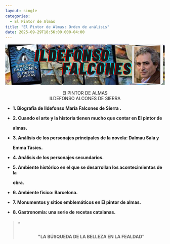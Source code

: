 ```yaml
---
layout: single
categories:
  - El Pintor de Almas
title: "El Pintor de Almas: Orden de análisis"
date: 2025-09-29T18:56:00.000-04:00
---
```

![](/assets/img/banner-el-pintor-de-almas.png)

<center>El PINTOR DE ALMAS</center> 
<center>ILDEFONSO ALCONES DE SIERRA</center>
 

* **1. Biografía de Ildefonso María Falcones de Sierra .**
* **2. Cuando el arte y la historia tienen mucho que contar en El pintor de**

  **almas.**
* **3. Análisis de los personajes principales de la novela: Dalmau Sala y**

  **Emma Tàsies.**
* **4. Análisis de los personajes secundarios.**
* **5. Ambiente histórico en el que se desarrollan los acontecimientos de la**

  **obra.**
* **6. Ambiente físico: Barcelona.**
* **7. Monumentos y sitios emblemáticos en El pintor de almas.**
* **8. Gastronomía: una serie de recetas catalanas.**

> ##### "
>
>
> **<center>"LA BÚSQUEDA DE LA BELLEZA EN LA FEALDAD"</center>**
>
> ##### 
>
>

